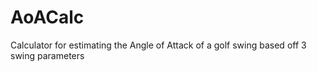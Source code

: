 # AoACalc
Calculator for estimating the Angle of Attack of a golf swing based off 3 swing parameters
